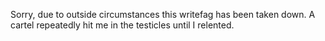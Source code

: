 Sorry, due to outside circumstances this writefag has been taken down. A cartel repeatedly hit me in the testicles until I relented.